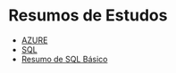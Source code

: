 <!DOCTYPE html>
<html lang="pt-BR">
<head>
    <meta charset="UTF-8">
    <meta name="viewport" content="width=device-width, initial-scale=1.0">
</head>
<body>
    <h1>Resumos de Estudos</h1>
    <ul>
        <li><a href="materias/AZURE/README.md.txt">AZURE</a></li>
        <li><a href="materias/SQL/README.md.txt">SQL</a></li>
        <li><a href="materia3/README.md">Resumo de SQL Básico</a></li>
    </ul>
</body>
</html>
